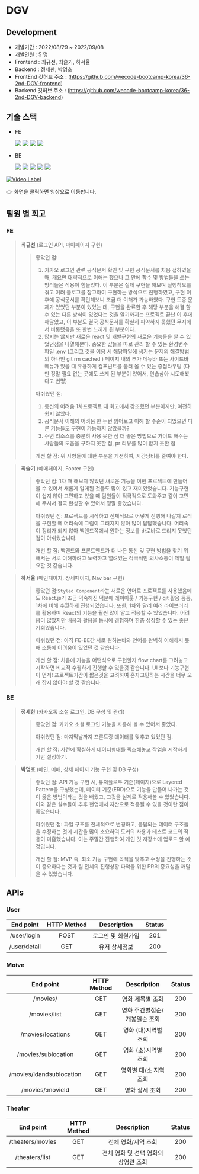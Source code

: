 # DGV

## Development

* 개발기간   : 2022/08/29 ~ 2022/09/08
* 개발인원   : 5 명
* Frontend : 최규선, 최슬기, 하서율
* Backend  : 정세한, 박명호
* FrontEnd 깃허브 주소 : (https://github.com/wecode-bootcamp-korea/36-2nd-DGV-frontend)
* Backend 깃허브 주소 : (https://github.com/wecode-bootcamp-korea/36-2nd-DGV-backend)

## 기술 스택

- FE

  <img src="https://img.shields.io/badge/HTML5-E34F26?style=round&logo=HTML5&logoColor=white" />
  <img src="https://img.shields.io/badge/CSS3-1572B6?style=round&logo=CSS3&logoColor=white" />
  <img src="https://img.shields.io/badge/JS-F7DF1E?style=round&logo=JavaScript&logoColor=white" />
  <img src="https://img.shields.io/badge/React.js-61DAFB?style=round&logo=React&logoColor=white" />

- BE

  <img src="https://img.shields.io/badge/Node.js-339933?style=round&logo=Node.js&logoColor=white" />
  <img src="https://img.shields.io/badge/Express-666666?style=round&logo=Express&logoColor=white" />
  <img src="https://img.shields.io/badge/TypeORM-222222?style=round&logo=typeorm&logoColor=white" />

  <img src="https://img.shields.io/badge/MySQL-4479A1?style=round&logo=MySQL&logoColor=white" /> 
  <img src="https://img.shields.io/badge/AWS-232F3E?style=round&logo=Amazon%20AWS&logoColor=white"/>

[![Video Label](https://img.youtube.com/vi/yq8nFL97u9M/0.jpg)](https://youtu.be/yq8nFL97u9M)

👉 화면을 클릭하면 영상으로 이동합니다.

## 팀원 별 회고
### FE

> **최규선** (로그인 API, 마이페이지 구현)
> > 좋았던 점: 
> > 1. 카카오 로그인 관련 공식문서 확인 및 구현
공식문서를 처음 접하였을 때, 개요만 대략적으로 이해는 했으나 그 안에 함수 및 방법들을 쓰는 방식들은 적용이 힘들었다. 이 부분은 실제 구현을 해보며 실행착오를 겪고 여러 블로그를 참고하여 구현하는 방식으로 진행하였고, 구현 이후에 공식문서를 확인해보니 조금 더 이해가 가능하였다. 구현 도중 문제가 있었던 부분이 있었는 데, 구현을 완료한 후 해당 부분을 해결 할 수 있는 다른 방식이 있었다는 것을 알기까지는 프로젝트 끝난 이 후에 깨닳았고, 이 부분도 결국 공식문서를 확실히 파악하지 못했던 무지에서 비롯됐음을 또 한번 느끼게 된 부분이다.
> > 2. 많지는 않지만 새로운 react 및 개발구현의 새로운 기능들을 알 수 있었던점을 나열해본다.
중요한 값들을 따로 관리 할 수 있는 환경변수 파일 .env (그리고 깃을 이용 시 해당파일에 생기는 문제의 해결방법의 하나인 git rm cached )
페이지 내의 추가 메뉴바 또는 사이드바메뉴가 있을 때 유용하게 컴포넌트를 불러 올 수 있는 중첩라우팅 (다만 정말 필요 없는 곳에도 쓰게 된 부분이 있어서, 연습삼아 시도해봤다고 변명)
> > 
> > 아쉬웠던 점:
> > 1. 통신의 어려움
1차프로젝트 때 회고에서 강조했던 부분이지만, 여전히 쉽지 않았다.
> > 2. 공식문서 이해의 어려움
한 두번 읽어보고 이해 할 수준이 되었으면 다른 기능들도 구현이 가능하지 않았을까?
> > 3. 주변 리소스를 충분히 사용 못한 점
더 좋은 방법으로 가이드 해주는 사람들의 도움을 구하지 못한 점, pr 리뷰를 많이 받지 못한 점
> > 
> > 개선 할 점: 위 사항들에 대한 부분을 개선하여, 시간낭비를 줄여야 한다.

> **최슬기** (예매페이지, Footer 구현)
> > 좋았던 점: 1차 때 해보지 않았던 새로운 기능을 이번 프로젝트에 만들어 볼 수 있어서 새롭게 알게된 것들도 많이 있고 재미있었습니다. 기능구현이 쉽지 않아 고민하고 있을 때 팀원들이 적극적으로 도와주고 같이 고민해 주셔서 결국 완성할 수 있어서 정말 좋았습니다.
> > 
> > 아쉬웠던 점: 프로젝트를 시작하고 전체적으로 어떻게 진행해 나갈지 로직을 구현할 떼 머리속에 그림이 그려지지 않아 많이 답답했습니다. 머리속이 정리가 되지 않아 백엔드쪽에서 원하는 정보를 바로바로 드리지 못했던 점이 아쉬웠습니다. 
> > 
> > 개선 할 점: 백엔드와 프론트엔드가 더 나은 통신 및 구현 방법을 찾기 위해서는 서로 이해하려고 노력하고 열려있는 적극적인 의사소통이 제일 필요할 것 같습니다. 

> **하서율** (메인페이지, 상세페이지, Nav bar 구현)
> > 좋았던 점:`Styled Component`라는 새로운 언어로 프로젝트를 사용했음에도  React.js가 조금 익숙해진 덕분에 레이아웃 / 기능구현 / git 활용 등등, 1차에 비해 수월하게 진행되었습니다.
또한, 1차와 달리 여러 라이브러리를 활용하며 React의 기능을 훨씬 많이 알고 적응할 수 있었습니다.
어려움이 많았지만 배움과 활용을 동시에 경험하며 한층 성장할 수 있는 좋은기회였습니다.
> > 
> > 아쉬웠던 점: 아직 FE-BE간 서로 원하는바와 언어를 완벽히 이해하지 못해 소통에 어려움이 있었던 것 같습니다.
> > 
> > 개선 할 점: 처음에 기능을 어떤식으로 구현할지 flow chart를 그려놓고 시작하면 비교적 수월하게 진행할 수 있을것 같습니다.
UI 보다 기능구현이 먼저!
프로젝트기간이 짧은것을 고려하여 혼자고민하는 시간을 너무 오래 잡지 않아야 할 것 같습니다.

### BE

> **정세한** (카카오톡 소셜 로그인, DB 구성 및 관리)
> > 좋았던 점: 카카오 소셜 로그인 기능을 사용해 볼 수 있어서 좋았다.
> > 
> > 아쉬웠던 점: 마지막날까지 프론트랑 데이터를 맞추고 있었던 점.
> > 
> > 개선 할 점: 사전에 확실하게 데이터형태를 픽스해놓고 작업을 시작하게 기반 설정하기.

> **박명호** (메인, 예매, 상세 페이지 기능 구현 및 DB 구성)
> > 좋았던 점:  API 기능 구현 시, 유저플로우 기준(페이지)으로 Layered Pattern을 구성했는데, 데이터 기준(ERD)으로 기능을 만들어 나가는 것이 옳은 방법이라는 것을 배웠고, 그것을 실제로 적용해볼 수 있었습니다. 이와 같은 실수들이 추후 현업에서 자산으로 적용될 수 있을 것이란 점이 좋았습니다.
> > 
> > 아쉬웠던 점: 파일 구조를 전체적으로 변경하고, 응답되는 데이터 구조들을 수정하는 것에 시간을 많이 소요하여 도커의 사용과 테스트 코드의 적용이 미흡했습니다. 이는 주말간 진행하여 개인 깃 저장소에 업로드 할 예정입니다.
> > 
> > 개선 할 점: MVP 즉, 최소 기능 구현에 목적을 맞추고 수정을 진행하는 것이 중요하다는 것과 팀 전체의 진행상황 파악을 위한 PR의 중요성을 깨달을 수 있었습니다.

## APIs

### User

|   End point   	| HTTP Method 	| Description 	| Status 	|
|:-------------:	|:-----------:	|:-----------:	|:------:	|
|  /user/login 	|     POST    	|   로그인 및 회원가입  	|  201  	|
| /user/detail 	|     GET    	|    유저 상세정보    	|  200  	|

### Moive

|          End point         	| HTTP Method 	| Description 	| Status 	|
|:--------------------------:	|:-----------:	|:-----------:	|:------:	|
|          /movies/         	|     GET     	| 영화 제목별 조회 	|  200  	|
| /movies/list 	|     GET     	|  영화 주간별점순/개봉일순 조회 	|  200  	|
|          /movies/locations         	|     GET     	| 영화 (대)지역별 조회 	|  200  	|
|          /movies/sublocation         	|     GET     	| 영화 (소)지역별 조회	|  200  	|
|          /movies/idandsublocation         	|     GET     	| 영화별 대/소 지역 조회 	|  200  	|
|          /movies/:movieId         	|     GET     	| 영화 상세 조회 	|  200  	|

### Theater

|                    End point                   	| HTTP Method 	|     Description     	| Status 	|
|:----------------------------------------------:	|:-----------:	|:-------------------:	|:------:	|
|        /theaters/movies        	|  GET  	| 전체 영화/지역 조회 	|  200  	|
|        /theaters/list        	|  GET  	| 전체 영화 및 선택 영화의 상영관 조회 	|  200  	|
